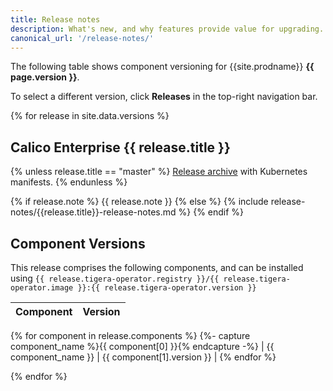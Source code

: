 ```yaml
---
title: Release notes
description: What's new, and why features provide value for upgrading.
canonical_url: '/release-notes/'
---
```

<div class="git-hash" id="{{site.data['hash']}}">
</div>

The following table shows component versioning for {{site.prodname}}  **{{ page.version }}**.


To select a different version, click **Releases** in the top-right navigation bar.

{% for release in site.data.versions %}
## Calico Enterprise {{ release.title }}

{% unless release.title == "master" %} 
[Release archive](https://s3.amazonaws.com/tigera-public/ee/archives/release-{{release.title}}-{{release.tigera-operator.version}}.tgz) with Kubernetes manifests.
{% endunless %}

{% if release.note %}
{{ release.note }}
{% else %}
{% include release-notes/{{release.title}}-release-notes.md %}
{% endif %}

## Component Versions

This release comprises the following components, and can be installed using `{{ release.tigera-operator.registry }}/{{ release.tigera-operator.image }}:{{ release.tigera-operator.version }}`

| Component              | Version |
|------------------------|---------|
{% for component in release.components %}
{%- capture component_name %}{{ component[0] }}{% endcapture -%}
| {{ component_name }}   | {{ component[1].version }} |
{% endfor %}

{% endfor %}

